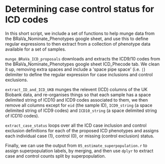 # Determining case control status for ICD codes

In this short script, we include a set of functions to help munge data from the BRaVa_Nominate_Phenotypes google sheet, and use this to define regular expressions to then extract from a collection of phenotype data available for a set of samples.

`munge_BRaVa_ICD_proposals` downloads and extracts the ICD9/10 codes from the BRaVa_Nominate_Phenotypes google sheet ICD_Phecode tab. We clean it up, removing extra spaces and include a 'space pipe space' (i.e. ` | `) delimiter to define the regular expression for case inclusions and control exclusions. 

`extract_ID_and_ICD_UKB` munges the relevent (ICD) columns of the UK Biobank data, and re-organises things so that each sample has a space delimited string of ICD10 and ICD9 codes associated to them, we then remove all columns except for `eid` (the sample ID), `ICD9_string` (a space delimited string of ICD9 codes) and `ICD10_string` (a space delimited string of ICD10 codes).

`extract_case_status` loops over all the ICD case inclusion and control exclusion definitions for each of the proposed ICD phenotypes and assigns each individual case (1), control (0), or missing (control exclusion) status.

Finally, we can use the output from `05_estimate_superpopulation.r` to assign superpopulation labels, by merging, and then use `dplyr` to extract case and control counts split by superpopulation.
